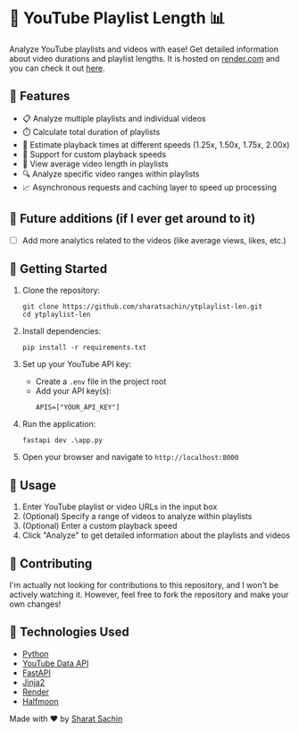 # 🎥 YouTube Playlist Length 📊

Analyze YouTube playlists and videos with ease! Get detailed information about video durations and playlist lengths. It is hosted on [render.com](https://render.com/) and you can check it out [here](https://ytplaylist-len.sharats.dev/).

## 🌟 Features

- 📋 Analyze multiple playlists and individual videos
- ⏱️ Calculate total duration of playlists
- 🚀 Estimate playback times at different speeds (1.25x, 1.50x, 1.75x, 2.00x)
- 🔢 Support for custom playback speeds
- 📅 View average video length in playlists
- 🔍 Analyze specific video ranges within playlists
- 📈 Asynchronous requests and caching layer to speed up processing

## 🚧 Future additions (if I ever get around to it)
- [ ] Add more analytics related to the videos (like average views, likes, etc.)

## 🚀 Getting Started

1. Clone the repository:
   ```
   git clone https://github.com/sharatsachin/ytplaylist-len.git
   cd ytplaylist-len
   ```

2. Install dependencies:
   ```
   pip install -r requirements.txt
   ```

3. Set up your YouTube API key:
   - Create a `.env` file in the project root
   - Add your API key(s):
     ```
     APIS=["YOUR_API_KEY"]
     ```

4. Run the application:
   ```
   fastapi dev .\app.py
   ```

5. Open your browser and navigate to `http://localhost:8000`

## 📝 Usage

1. Enter YouTube playlist or video URLs in the input box
2. (Optional) Specify a range of videos to analyze within playlists
3. (Optional) Enter a custom playback speed
4. Click "Analyze" to get detailed information about the playlists and videos

## 🤝 Contributing

I'm actually not looking for contributions to this repository, and I won't be actively watching it. However, feel free to fork the repository and make your own changes!

## 👏 Technologies Used

- [Python](https://www.python.org/)
- [YouTube Data API](https://developers.google.com/youtube/v3)
- [FastAPI](https://fastapi.tiangolo.com/)
- [Jinja2](https://jinja.palletsprojects.com/)
- [Render](https://render.com/)
- [Halfmoon](https://www.gethalfmoon.com/)

Made with ❤️ by [Sharat Sachin](https://github.com/sharatsachin)